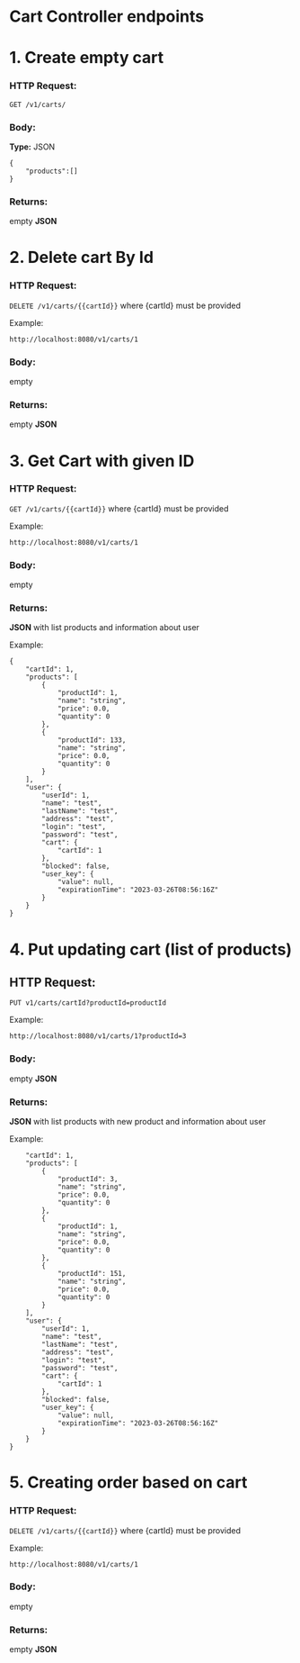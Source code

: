 # Cart Controller endpoints



# 1. Create empty cart

### HTTP Request:
`GET /v1/carts/`

### Body:
**Type:** JSON
```
{
    "products":[]
}
```

### Returns:
empty **JSON**

# 2. Delete cart By Id

### HTTP Request:
`DELETE /v1/carts/{{cartId}}` where {cartId} must be provided

Example:
```
http://localhost:8080/v1/carts/1
```

### Body:
empty

### Returns:
empty **JSON** 

# 3. Get Cart with given ID

### HTTP Request:
`GET /v1/carts/{{cartId}}` where {cartId} must be provided

Example:
```
http://localhost:8080/v1/carts/1
```
### Body:
empty

### Returns:
**JSON** with list products and information about user

Example:
```
{
    "cartId": 1,
    "products": [
        {
            "productId": 1,
            "name": "string",
            "price": 0.0,
            "quantity": 0
        },
        {
            "productId": 133,
            "name": "string",
            "price": 0.0,
            "quantity": 0
        }
    ],
    "user": {
        "userId": 1,
        "name": "test",
        "lastName": "test",
        "address": "test",
        "login": "test",
        "password": "test",
        "cart": {
            "cartId": 1
        },
        "blocked": false,
        "user_key": {
            "value": null,
            "expirationTime": "2023-03-26T08:56:16Z"
        }
    }
}
```

# 4. Put updating cart (list of products)

## HTTP Request:
`PUT v1/carts/cartId?productId=productId`

Example:
```
http://localhost:8080/v1/carts/1?productId=3
```
### Body:
empty **JSON**

### Returns:
**JSON** with list products with new product and information about user

Example:
```{
    "cartId": 1,
    "products": [
        {
            "productId": 3,
            "name": "string",
            "price": 0.0,
            "quantity": 0
        },
        {
            "productId": 1,
            "name": "string",
            "price": 0.0,
            "quantity": 0
        },
        {
            "productId": 151,
            "name": "string",
            "price": 0.0,
            "quantity": 0
        }
    ],
    "user": {
        "userId": 1,
        "name": "test",
        "lastName": "test",
        "address": "test",
        "login": "test",
        "password": "test",
        "cart": {
            "cartId": 1
        },
        "blocked": false,
        "user_key": {
            "value": null,
            "expirationTime": "2023-03-26T08:56:16Z"
        }
    }
}
```

# 5. Creating order based on cart
### HTTP Request:
`DELETE /v1/carts/{{cartId}}` where {cartId} must be provided

Example:
```
http://localhost:8080/v1/carts/1
```
### Body:
empty

### Returns:
empty **JSON**


